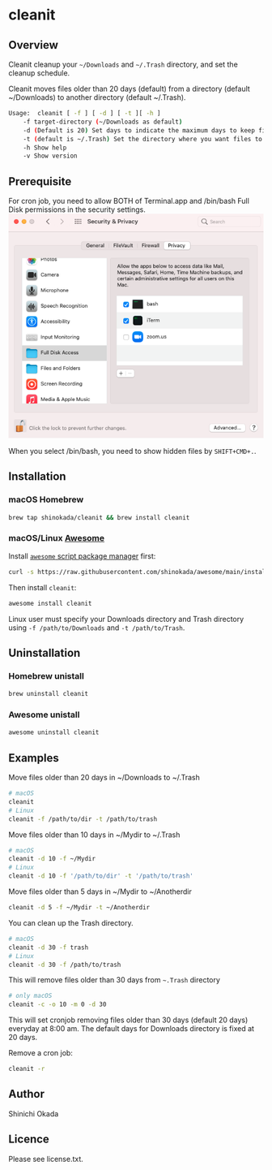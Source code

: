 # cleanit

## Overview

Cleanit cleanup your `~/Downloads` and `~/.Trash` directory, and set the cleanup schedule.

Cleanit moves files older than 20 days (default) from a directory (default ~/Downloads) to another directory (default ~/.Trash).

```sh
Usage:  cleanit [ -f ] [ -d ] [ -t ][ -h ]
    -f target-directory (~/Downloads as default) 
    -d (Default is 20) Set days to indicate the maximum days to keep files. 
    -t (default is ~/.Trash) Set the directory where you want files to move to. 
    -h Show help
    -v Show version
```

## Prerequisite

For cron job, you need to allow BOTH of Terminal.app and /bin/bash Full Disk permissions in the security settings. ![security](https://raw.githubusercontent.com/shinokada/cleanit/main/images/bash-full-disk-access.png)

When you select /bin/bash, you need to show hidden files by `SHIFT+CMD+.`.

## Installation

### macOS Homebrew

```sh
brew tap shinokada/cleanit && brew install cleanit
```

### macOS/Linux [Awesome](https://github.com/shinokada/awesome)

Install [`awesome` script package manager](https://github.com/shinokada/awesome) first:

```sh
curl -s https://raw.githubusercontent.com/shinokada/awesome/main/install | bash -s install
```

Then install `cleanit`:

```sh
awesome install cleanit
```

Linux user must specify your Downloads directory and Trash directory using `-f /path/to/Downloads` and `-t /path/to/Trash`.

## Uninstallation

### Homebrew unistall

```sh
brew uninstall cleanit
```

### Awesome unistall

```sh
awesome uninstall cleanit
```

## Examples

Move files older than 20 days in ~/Downloads to ~/.Trash

```sh
# macOS
cleanit
# Linux
cleanit -f /path/to/dir -t /path/to/trash
```

Move files older than 10 days in ~/Mydir to ~/.Trash

```sh
# macOS
cleanit -d 10 -f ~/Mydir
# Linux
cleanit -d 10 -f '/path/to/dir' -t '/path/to/trash'
```

Move files older than 5 days in ~/Mydir to ~/Anotherdir

```sh
cleanit -d 5 -f ~/Mydir -t ~/Anotherdir
```

You can clean up the Trash directory.

```sh
# macOS
cleanit -d 30 -f trash
# Linux
cleanit -d 30 -f /path/to/trash
```

This will remove files older than 30 days from `~.Trash` directory

```sh
# only macOS
cleanit -c -o 10 -m 0 -d 30
```

This will set cronjob removing files older than 30 days (default 20 days) everyday at 8:00 am. The default days for Downloads directory is fixed at 20 days.

Remove a cron job:

```sh
cleanit -r
```

## Author

Shinichi Okada

## Licence

Please see license.txt.
